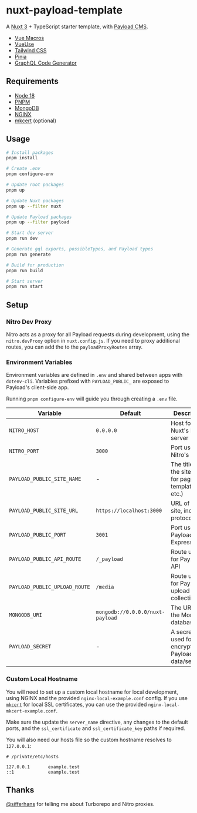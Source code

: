 # nuxt-payload-template

A [Nuxt 3](https://nuxt.com/docs/guide/concepts/auto-imports) + TypeScript starter template, with [Payload CMS](https://payloadcms.com/docs).

- [Vue Macros](https://vue-macros.sxzz.moe/guide/getting-started.html)
- [VueUse](https://vueuse.org/guide/)
- [Tailwind CSS](https://tailwindcss.com/docs/installation)
- [Pinia](https://pinia.vuejs.org/introduction.html)
- [GraphQL Code Generator](https://the-guild.dev/graphql/codegen/docs/getting-started)

## Requirements

- [Node 18](https://nodejs.org/en/download)
- [PNPM](https://pnpm.io/installation)
- [MongoDB](https://www.mongodb.com/docs/manual/administration/install-community/)
- [NGINX](https://www.nginx.com/resources/wiki/start/topics/tutorials/install/)
- [mkcert](https://github.com/FiloSottile/mkcert) (optional)

## Usage

```bash
# Install packages
pnpm install

# Create .env
pnpm configure-env

# Update root packages
pnpm up

# Update Nuxt packages
pnpm up --filter nuxt

# Update Payload packages
pnpm up --filter payload

# Start dev server
pnpm run dev

# Generate gql exports, possibleTypes, and Payload types
pnpm run generate

# Build for production
pnpm run build

# Start server
pnpm run start
```

## Setup

### Nitro Dev Proxy

Nitro acts as a proxy for all Payload requests during development, using the `nitro.devProxy` option in `nuxt.config.js`. If you need to proxy additional routes, you can add the to the `payloadProxyRoutes` array.

### Environment Variables

Environment variables are defined in `.env` and shared between apps with `dotenv-cli`. Variables prefixed with `PAYLOAD_PUBLIC_` are exposed to Payload's client-side app.

Running `pnpm configure-env` will guide you through creating a `.env` file.

| Variable                      | Default                          | Description                                                 |
| ----------------------------- | -------------------------------- | ----------------------------------------------------------- |
| `NITRO_HOST`                  | `0.0.0.0`                        | Host for Nuxt's Nitro server                                |
| `NITRO_PORT`                  | `3000`                           | Port used by Nitro's server                                 |
| `PAYLOAD_PUBLIC_SITE_NAME`    | -                                | The title of the site (used for page title templates, etc.) |
| `PAYLOAD_PUBLIC_SITE_URL`     | `https://localhost:3000`         | URL of the site, including protocol                         |
| `PAYLOAD_PUBLIC_PORT`         | `3001`                           | Port used by Payload's Express app                          |
| `PAYLOAD_PUBLIC_API_ROUTE`    | `/_payload`                      | Route used for Payload's API                                |
| `PAYLOAD_PUBLIC_UPLOAD_ROUTE` | `/media`                         | Route used for Payload's upload collections                 |
| `MONGODB_URI`                 | `mongodb://0.0.0.0/nuxt-payload` | The URI of the MongoDB database                             |
| `PAYLOAD_SECRET`              | -                                | A secret key used for encrypting Payload data/sessions      |

### Custom Local Hostname

You will need to set up a custom local hostname for local development, using NGINX and the provided `nginx-local-example.conf` config. If you use [`mkcert`](https://github.com/FiloSottile/mkcert) for local SSL certificates, you can use the provided `nginx-local-mkcert-example.conf`.

Make sure the update the `server_name` directive, any changes to the default ports, and the `ssl_certificate` and `ssl_certificate_key` paths if required.

You will also need our hosts file so the custom hostname resolves to `127.0.0.1`:

```
# /private/etc/hosts

127.0.0.1       example.test
::1             example.test
```

## Thanks

[@sifferhans](https://github.com/sifferhans) for telling me about Turborepo and Nitro proxies.
